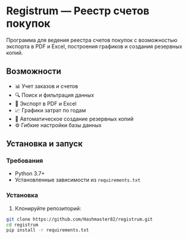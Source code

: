# Registrum — Реестр счетов покупок

Программа для ведения реестра счетов покупок с возможностью экспорта в PDF и Excel, построения графиков и создания резервных копий.

## Возможности

- 📊 Учет заказов и счетов
- 🔍 Поиск и фильтрация данных
- 📄 Экспорт в PDF и Excel
- 📈 Графики затрат по годам
- 💾 Автоматическое создание резервных копий
- ⚙️ Гибкие настройки базы данных

## Установка и запуск

### Требования
- Python 3.7+
- Установленные зависимости из `requirements.txt`

### Установка
1. Клонируйте репозиторий:
```bash
git clone https://github.com/Hashmaster82/registrum.git
cd registrum
pip install -r requirements.txt